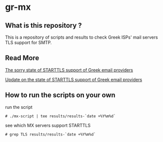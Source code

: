 # gr-mx

## What is this repository ?
This is a repository of scripts and results to check Greek ISPs' mail servers TLS support for SMTP.

## Read More
[The sorry state of STARTTLS support of Greek email providers](https://www.void.gr/kargig/blog/2016/01/23/the-sorry-state-of-starttls-support-of-greek-email-providers/)

[Update on the state of STARTTLS support of Greek email providers](https://www.void.gr/kargig/blog/2016/03/26/update-on-the-state-of-starttls-support-of-greek-email-providers/)

## How to run the scripts on your own

run the script
```
# ./mx-script | tee results/results-`date +%Y%m%d`
```


see which MX servers support STARTTLS
```
# grep TLS results/results-`date +%Y%m%d`
```

